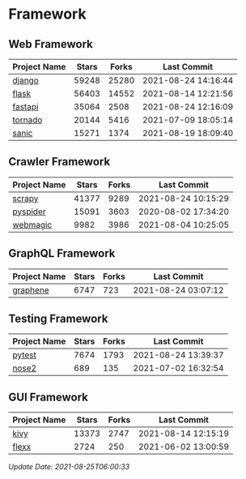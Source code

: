 # Framework

## Web Framework
| Project Name | Stars | Forks | Last Commit |
| ------------ | ----- | ----- | ----------- |
| [django](https://github.com/django/django) | 59248 | 25280 | 2021-08-24 14:16:44 |
| [flask](https://github.com/pallets/flask) | 56403 | 14552 | 2021-08-14 12:21:56 |
| [fastapi](https://github.com/tiangolo/fastapi) | 35064 | 2508 | 2021-08-24 12:16:09 |
| [tornado](https://github.com/tornadoweb/tornado) | 20144 | 5416 | 2021-07-09 18:05:14 |
| [sanic](https://github.com/sanic-org/sanic) | 15271 | 1374 | 2021-08-19 18:09:40 |

## Crawler Framework
| Project Name | Stars | Forks | Last Commit |
| ------------ | ----- | ----- | ----------- |
| [scrapy](https://github.com/scrapy/scrapy) | 41377 | 9289 | 2021-08-24 10:15:29 |
| [pyspider](https://github.com/binux/pyspider) | 15091 | 3603 | 2020-08-02 17:34:20 |
| [webmagic](https://github.com/code4craft/webmagic) | 9982 | 3986 | 2021-08-04 10:25:05 |

## GraphQL Framework
| Project Name | Stars | Forks | Last Commit |
| ------------ | ----- | ----- | ----------- |
| [graphene](https://github.com/graphql-python/graphene) | 6747 | 723 | 2021-08-24 03:07:12 |

## Testing Framework
| Project Name | Stars | Forks | Last Commit |
| ------------ | ----- | ----- | ----------- |
| [pytest](https://github.com/pytest-dev/pytest) | 7674 | 1793 | 2021-08-24 13:39:37 |
| [nose2](https://github.com/nose-devs/nose2) | 689 | 135 | 2021-07-02 16:32:54 |

## GUI Framework
| Project Name | Stars | Forks | Last Commit |
| ------------ | ----- | ----- | ----------- |
| [kivy](https://github.com/kivy/kivy) | 13373 | 2747 | 2021-08-14 12:15:19 |
| [flexx](https://github.com/flexxui/flexx) | 2724 | 250 | 2021-06-02 13:00:59 |

*Update Date: 2021-08-25T06:00:33*
